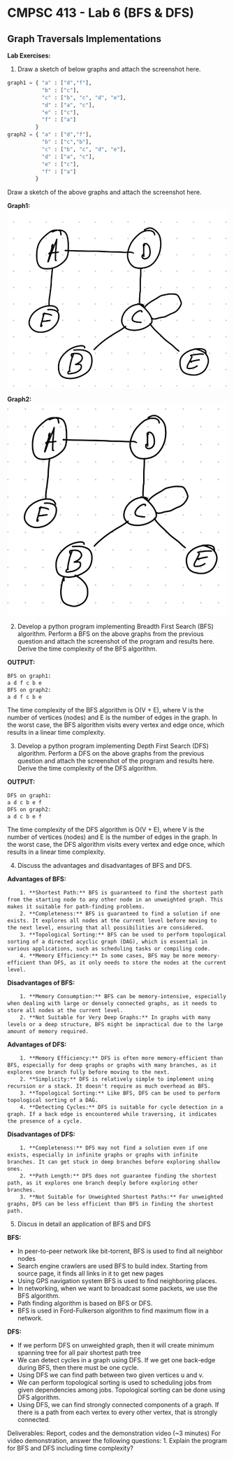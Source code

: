 # CMPSC 413 - Lab 6 (BFS & DFS)
## Graph Traversals Implementations

**Lab Exercises:**
1. Draw a sketch of below graphs and attach the screenshot here.
```python
graph1 = { "a" : ["d","f"],
           "b" : ["c"],
           "c" : ["b", "c", "d", "e"],
           "d" : ["a", "c"],
           "e" : ["c"],
           "f" : ["a"]
         }
graph2 = { "a" : ["d","f"],
           "b" : ["c","b"],
           "c" : ["b", "c", "d", "e"],
           "d" : ["a", "c"],
           "e" : ["c"],
           "f" : ["a"]
         }
```
Draw a sketch of the above graphs and attach the screenshot here.

**Graph1:**
!["Graph1"](./images/Graph1.jpeg)

**Graph2:**
!["Graph2"](./images/Graph2.jpeg) 

2. Develop a python program implementing Breadth First Search (BFS) algorithm. Perform a BFS on the above graphs from the previous question and attach the screenshot of the program and results here. 
Derive the time complexity of the BFS algorithm.

**OUTPUT:**
```
BFS on graph1:
a d f c b e
BFS on graph2:
a d f c b e
```

The time complexity of the BFS algorithm is O(V + E), where V is the number of vertices (nodes) and E is the number of edges in the graph. In the worst case, the BFS algorithm visits every vertex and edge once, which results in a linear time complexity.

3. Develop a python program implementing Depth First Search (DFS) algorithm. Perform a DFS on the above graphs from the previous question and attach the screenshot of the program and results here. Derive the time complexity of the DFS algorithm.

**OUTPUT:**
```
DFS on graph1:
a d c b e f
DFS on graph2:
a d c b e f  
```

The time complexity of the DFS algorithm is O(V + E), where V is the number of vertices (nodes) and E is the number of edges in the graph. In the worst case, the DFS algorithm visits every vertex and edge once, which results in a linear time complexity.

4. Discuss the advantages and disadvantages of BFS and DFS.

**Advantages of BFS:**

        1. **Shortest Path:** BFS is guaranteed to find the shortest path from the starting node to any other node in an unweighted graph. This makes it suitable for path-finding problems.
        2. **Completeness:** BFS is guaranteed to find a solution if one exists. It explores all nodes at the current level before moving to the next level, ensuring that all possibilities are considered.
        3. **Topological Sorting:** BFS can be used to perform topological sorting of a directed acyclic graph (DAG), which is essential in various applications, such as scheduling tasks or compiling code.
        4. **Memory Efficiency:** In some cases, BFS may be more memory-efficient than DFS, as it only needs to store the nodes at the current level.

**Disadvantages of BFS:**

        1. **Memory Consumption:** BFS can be memory-intensive, especially when dealing with large or densely connected graphs, as it needs to store all nodes at the current level.
        2. **Not Suitable for Very Deep Graphs:** In graphs with many levels or a deep structure, BFS might be impractical due to the large amount of memory required.

**Advantages of DFS:**

        1. **Memory Efficiency:** DFS is often more memory-efficient than BFS, especially for deep graphs or graphs with many branches, as it explores one branch fully before moving to the next.
        2. **Simplicity:** DFS is relatively simple to implement using recursion or a stack. It doesn't require as much overhead as BFS.
        3. **Topological Sorting:** Like BFS, DFS can be used to perform topological sorting of a DAG.
        4. **Detecting Cycles:** DFS is suitable for cycle detection in a graph. If a back edge is encountered while traversing, it indicates the presence of a cycle.

**Disadvantages of DFS:**

        1. **Completeness:** DFS may not find a solution even if one exists, especially in infinite graphs or graphs with infinite branches. It can get stuck in deep branches before exploring shallow ones.
        2. **Path Length:** DFS does not guarantee finding the shortest path, as it explores one branch deeply before exploring other branches.
        3. **Not Suitable for Unweighted Shortest Paths:** For unweighted graphs, DFS can be less efficient than BFS in finding the shortest path.

5. Discus in detail an application of BFS and DFS

**BFS:**

- In peer-to-peer network like bit-torrent, BFS is used to find all neighbor nodes
- Search engine crawlers are used BFS to build index. Starting from source page, it finds all links in it to get new pages
- Using GPS navigation system BFS is used to find neighboring places.
- In networking, when we want to broadcast some packets, we use the BFS algorithm.
- Path finding algorithm is based on BFS or DFS.
- BFS is used in Ford-Fulkerson algorithm to find maximum flow in a network.

**DFS:**

- If we perform DFS on unweighted graph, then it will create minimum spanning tree for all pair shortest path tree
- We can detect cycles in a graph using DFS. If we get one back-edge during BFS, then there must be one cycle.
- Using DFS we can find path between two given vertices u and v.
- We can perform topological sorting is used to scheduling jobs from given dependencies among jobs. Topological sorting can be done using DFS algorithm.
- Using DFS, we can find strongly connected components of a graph. If there is a path from each vertex to every other vertex, that is strongly connected.

Deliverables: Report, codes and the demonstration video (~3 minutes)
For video demonstration, answer the following questions:
    1. Explain the program for BFS and DFS including time complexity?
